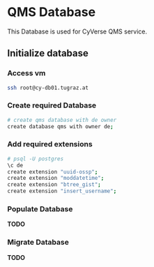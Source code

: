 # QMS Database

This Database is used for CyVerse QMS service.

## Initialize database

### Access vm

```bash
ssh root@cy-db01.tugraz.at
```

### Create required Database

```bash
# create qms database with de owner
create database qms with owner de;
```

### Add required extensions

```bash
# psql -U postgres
\c de
create extension "uuid-ossp";
create extension "moddatetime";
create extension "btree_gist";
create extension "insert_username";
```

### Populate Database

**TODO**


### Migrate Database

**TODO**